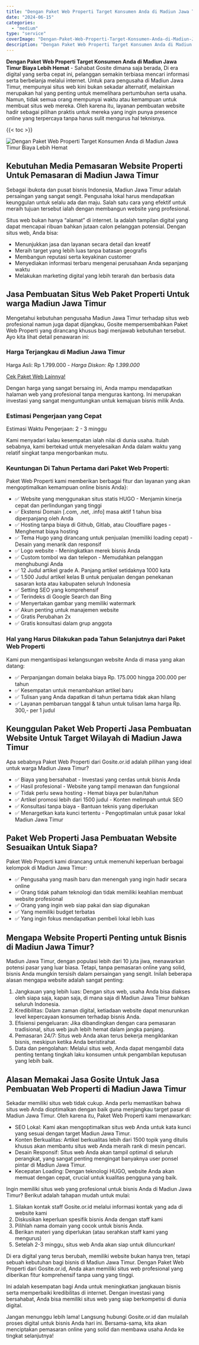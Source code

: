 ```yaml
---
title: "Dengan Paket Web Properti Target Konsumen Anda di Madiun Jawa Timur Biaya Lebih Hemat"
date: "2024-06-15"
categories: 
  - "medium"
type: "service"
coverImage: "Dengan-Paket-Web-Properti-Target-Konsumen-Anda-di-Madiun-Jawa-Timur-Biaya-Lebih-Hemat.png"
description: "Dengan Paket Web Properti Target Konsumen Anda di Madiun Jawa Timur Biaya Lebih Hemat. Jangan menunggu lebih lama! Langsung hubungi Gosite.or.id dan mulailah..."
---
```


**Dengan Paket Web Properti Target Konsumen Anda di Madiun Jawa Timur Biaya Lebih Hemat** - Sahabat Gosite dimana saja berada, Di era digital yang serba cepat ini, pelanggan semakin terbiasa mencari informasi serta berbelanja melalui internet. Untuk para pengusaha di Madiun Jawa Timur, mempunyai situs web kini bukan sekadar alternatif, melainkan merupakan hal yang penting untuk memelihara pertumbuhan serta usaha. Namun, tidak semua orang mempunyai waktu atau kemampuan untuk membuat situs web mereka. Oleh karena itu, layanan pembuatan website hadir sebagai pilihan praktis untuk mereka yang ingin punya presence online yang terpercaya tanpa harus sulit mengurus hal teknisnya.

{{< toc >}}

![Dengan Paket Web Properti Target Konsumen Anda di Madiun Jawa Timur Biaya Lebih Hemat](/images/medium/Dengan-Paket-Web-Properti-Target-Konsumen-Anda-di-Madiun-Jawa-Timur-Biaya-Lebih-Hemat.png)

## Kebutuhan Media Pemasaran Website Properti Untuk Pemasaran di Madiun Jawa Timur

Sebagai ibukota dan pusat bisnis Indonesia, Madiun Jawa Timur adalah persaingan yang sangat sengit. Pengusaha lokal harus mendapatkan keunggulan untuk selalu ada dan maju. Salah satu cara yang efektif untuk meraih tujuan tersebut ialah dengan membangun website yang profesional.

Situs web bukan hanya “alamat” di internet. Ia adalah tampilan digital yang dapat mencapai ribuan bahkan jutaan calon pelanggan potensial. Dengan situs web, Anda bisa:

- Menunjukkan jasa dan layanan secara detail dan kreatif
- Meraih target yang lebih luas tanpa batasan geografis
- Membangun reputasi serta keyakinan customer
- Menyediakan informasi terbaru mengenai perusahaan Anda sepanjang waktu
- Melakukan marketing digital yang lebih terarah dan berbasis data

## Jasa Pembuatan Situs Web Paket Properti Untuk warga Madiun Jawa Timur

Mengetahui kebutuhan pengusaha Madiun Jawa Timur terhadap situs web profesional namun juga dapat dijangkau, Gosite mempersembahkan Paket Web Properti yang dirancang khusus bagi menjawab kebutuhan tersebut. Ayo kita lihat detail penawaran ini:

### Harga Terjangkau di Madiun Jawa Timur

<a class="cta-button">Harga Asli: Rp 1.799.000 - <em>Harga Diskon: Rp 1.399.000</em></a>

<a href="/jasa-web/" class="cta-button">Cek Paket Web Lainnya!</a>

Dengan harga yang sangat bersaing ini, Anda mampu mendapatkan halaman web yang profesional tanpa menguras kantong. Ini merupakan investasi yang sangat menguntungkan untuk kemajuan bisnis milik Anda.

### Estimasi Pengerjaan yang Cepat

Estimasi Waktu Pengerjaan: 2 - 3 minggu

Kami menyadari kalau kesempatan ialah nilai di dunia usaha. Itulah sebabnya, kami bertekad untuk menyelesaikan Anda dalam waktu yang relatif singkat tanpa mengorbankan mutu.

### Keuntungan Di Tahun Pertama dari Paket Web Properti:

Paket Web Properti kami memberikan berbagai fitur dan layanan yang akan mengoptimalkan kemampuan online bisnis Anda}:

- ✅ Website yang menggunakan situs statis HUGO - Menjamin kinerja cepat dan perlindungan yang tinggi
- ✅ Ekstensi Domain \[.com, .net, .info\] masa aktif 1 tahun bisa diperpanjang oleh Anda
- ✅ Hosting tanpa biaya di Github, Gitlab, atau Cloudflare pages - Menghemat biaya hosting
- ✅ Tema Hugo yang dirancang untuk penjualan (memiliki loading cepat) - Desain yang menarik dan responsif
- ✅ Logo website - Meningkatkan merek bisnis Anda
- ✅ Custom tombol wa dan telepon - Memudahkan pelanggan menghubungi Anda
- ✅ 12 Judul artikel grade A. Panjang artikel setidaknya 1000 kata
- ✅ 1.500 Judul artikel kelas B untuk penjualan dengan penekanan sasaran kota atau kabupaten seluruh Indonesia
- ✅ Setting SEO yang komprehensif
- ✅ Terindeks di Google Search dan Bing
- ✅ Menyertakan gambar yang memiliki watermark
- ✅ Akun penting untuk manajemen website
- ✅ Gratis Perubahan 2x
- ✅ Gratis konsultasi dalam grup anggota

### Hal yang Harus Dilakukan pada Tahun Selanjutnya dari Paket Web Properti

Kami pun mengantisipasi kelangsungan website Anda di masa yang akan datang:

- ✅ Perpanjangan domain belaka biaya Rp. 175.000 hingga 200.000 per tahun
- ✅ Kesempatan untuk menambahkan artikel baru
- ✅ Tulisan yang Anda dapatkan di tahun pertama tidak akan hilang
- ✅ Layanan pembaruan tanggal & tahun untuk tulisan lama harga Rp. 300,- per 1 judul

## Keunggulan Paket Web Properti Jasa Pembuatan Website Untuk Target Wilayah di Madiun Jawa Timur

Apa sebabnya Paket Web Properti dari Gosite.or.id adalah pilihan yang ideal untuk warga Madiun Jawa Timur?

- ✅ Biaya yang bersahabat - Investasi yang cerdas untuk bisnis Anda
- ✅ Hasil profesional - Website yang tampil menawan dan fungsional
- ✅ Tidak perlu sewa hosting - Hemat biaya per bulan/tahun
- ✅ Artikel promosi lebih dari 1500 judul - Konten melimpah untuk SEO
- ✅ Konsultasi tanpa biaya - Bantuan teknis yang diperlukan
- ✅ Menargetkan kata kunci tertentu - Pengoptimalan untuk pasar lokal Madiun Jawa Timur

## Paket Web Properti Jasa Pembuatan Website Sesuaikan Untuk Siapa?

Paket Web Properti kami dirancang untuk memenuhi keperluan berbagai kelompok di Madiun Jawa Timur:

- ✅ Pengusaha yang masih baru dan menengah yang ingin hadir secara online
- ✅ Orang tidak paham teknologi dan tidak memiliki keahlian membuat website profesional
- ✅ Orang yang ingin web siap pakai dan siap digunakan
- ✅ Yang memiliki budget terbatas
- ✅ Yang ingin fokus mendapatkan pembeli lokal lebih luas

## Mengapa Website Properti Penting untuk Bisnis di Madiun Jawa Timur?

Madiun Jawa Timur, dengan populasi lebih dari 10 juta jiwa, menawarkan potensi pasar yang luar biasa. Tetapi, tanpa pemasaran online yang solid, bisnis Anda mungkin tersisih dalam persaingan yang sengit. Inilah beberapa alasan mengapa website adalah sangat penting:

1. Jangkauan yang lebih luas: Dengan situs web, usaha Anda bisa diakses oleh siapa saja, kapan saja, di mana saja di Madiun Jawa Timur bahkan seluruh Indonesia.
2. Kredibilitas: Dalam zaman digital, ketiadaan website dapat menurunkan level kepercayaan konsumen terhadap bisnis Anda.
3. Efisiensi pengeluaran: Jika dibandingkan dengan cara pemasaran tradisional, situs web jauh lebih hemat dalam jangka panjang.
4. Pemasaran 24/7: Situs web Anda akan terus bekerja mengiklankan bisnis, meskipun ketika Anda beristirahat.
5. Data dan pengolahan: Melalui situs web, Anda dapat mengambil data penting tentang tingkah laku konsumen untuk pengambilan keputusan yang lebih baik.

## Alasan Memakai Jasa Gosite Untuk Jasa Pembuatan Web Properti di Madiun Jawa Timur

Sekadar memiliki situs web tidak cukup. Anda perlu memastikan bahwa situs web Anda dioptimalkan dengan baik guna menjangkau target pasar di Madiun Jawa Timur. Oleh karena itu, Paket Web Properti kami menawarkan:

- SEO Lokal: Kami akan mengoptimalkan situs web Anda untuk kata kunci yang sesuai dengan target Madiun Jawa Timur.
- Konten Berkualitas: Artikel berkualitas lebih dari 1500 topik yang ditulis khusus akan membantu situs web Anda meraih rank di mesin pencari.
- Desain Responsif: Situs web Anda akan tampil optimal di seluruh perangkat, yang sangat penting mengingat banyaknya user ponsel pintar di Madiun Jawa Timur.
- Kecepatan Loading: Dengan teknologi HUGO, website Anda akan memuat dengan cepat, crucial untuk kualitas pengguna yang baik.

Ingin memiliki situs web yang profesional untuk bisnis Anda di Madiun Jawa Timur? Berikut adalah tahapan mudah untuk mulai:

1. Silakan kontak staff Gosite.or.id melalui informasi kontak yang ada di website kami
2. Diskusikan keperluan spesifik bisnis Anda dengan staff kami
3. Pilihlah nama domain yang cocok untuk bisnis Anda.
4. Berikan materi yang diperlukan (atau serahkan staff kami yang mengurus)
5. Setelah 2-3 minggu, situs web Anda akan siap untuk diluncurkan!

Di era digital yang terus berubah, memiliki website bukan hanya tren, tetapi sebuah kebutuhan bagi bisnis di Madiun Jawa Timur. Dengan Paket Web Properti dari Gosite.or.id, Anda akan memiliki situs web profesional yang diberikan fitur komprehensif tanpa uang yang tinggi.

Ini adalah kesempatan bagi Anda untuk meningkatkan jangkauan bisnis serta memperbaiki kredibilitas di internet. Dengan investasi yang bersahabat, Anda bisa memiliki situs web yang siap berkompetisi di dunia digital.

Jangan menunggu lebih lama! Langsung hubungi Gosite.or.id dan mulailah proses digital untuk bisnis Anda hari ini. Bersama-sama, kita akan menciptakan pemasaran online yang solid dan membawa usaha Anda ke tingkat selanjutnya!